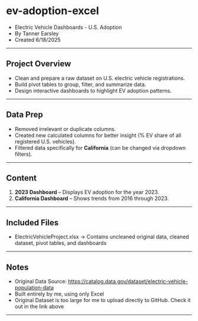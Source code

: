 # ev-adoption-excel
- Electric Vehicle Dashboards - U.S. Adoption
- By Tanner Earsley
- Created 6/18/2025
  
--- 

## Project Overview
- Clean and prepare a raw dataset on U.S. electric vehicle registrations.
- Build pivot tables to group, filter, and summarize data.
- Design interactive dashboards to highlight EV adoption patterns.

---

## Data Prep
- Removed irrelevant or duplicate columns.
- Created new calculated columns for better insight (% EV share of all registered U.S. vehicles).
- Filtered data specifically for **California** (can be changed via dropdown filters).

---

## Content
1. **2023 Dashboard** – Displays EV adoption for the year 2023.
2. **California Dashboard** – Shows trends from 2016 through 2023.

---

## Included Files
- ElectricVehicleProject.xlsx → Contains uncleaned original data, cleaned dataset, pivot tables, and dashboards

---

## Notes
- Original Data Source: https://catalog.data.gov/dataset/electric-vehicle-population-data
- Built entirely by me, using only Excel
- Original Dataset is too large for me to upload directly to GitHub. Check it out in the link above

---

